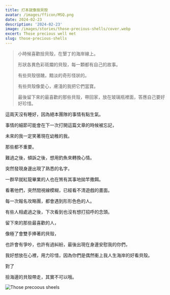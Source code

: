 ```yaml
---
title: 打本就像撿貝殼
avatar: /images/fficon/MSQ.png
date: 2024-02-23
description: '2024-02-23'
image: /images/stories/those-precious-shells/cover.webp
excert: Those precious well met
slug: those-precious-shells
---
```



> 小時候喜歡撿貝殼，在墾丁的海岸線上。
>
> 形狀各異色彩斑斕的貝殼，每一顆都有自己的故事。
>
> 有些貝殼很醜，黯淡的奇形怪狀的。
>
> 有些貝殼像愛心，膚淺的我把它們當寶。
>
> 最後留下來的最喜歡的那些貝殼，帶回家，放在玻璃瓶裡面，答應自己要好好珍惜。

這兩天沒有睡好，因為絕本團隊的事情有點生氣。

事情的細節可能會在下一次打開這篇文章的時候被忘記，

未來的我一定笑著現在幼稚的我。

那些都不重要。


難過之後，傾訴之後，想用釣魚來轉換心情。

突然發現身邊出現了熟悉的名字，

一群早就紅龍畢業的人也在煞有其事地拋竿撒餌。

看著他們，突然間視線模糊，已經看不清遊戲的畫面。


每一次報名攻略團，都會遇到形形色色的人。

有些人相處過之後，下次看到也沒有想打招呼的念頭。

留下來的那些最喜歡的人，

像極了會雙手捧著的貝殼，

也許會有爭吵，也許有過糾紛，最後出現在身邊安慰我的你們，

我好想放在心裡，用力珍惜，因為你們是偶然衝上我人生海岸的好看貝殼。


對了

撿海邊的貝殼帶走，其實不可以哦。

![Those precoous sheels](with_id.webp)





